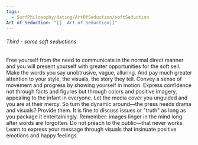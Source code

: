 ```yaml
---
tags:
  - SurfPhilosophy/dating/ArtOfSeduction/softSeduction
Art of Seduction: "[[_ Art of Seduction]]"
---
```



###### Third - some soft seductions
Free yourself from the need to communicate in the normal direct manner and you will present yourself with greater opportunities for the soft sell. Make the words you say unobtrusive, vague, alluring. And pay much greater attention to your style, the visuals, the story they tell. Convey a sense of movement and progress by showing yourself in motion. Express confidence not through facts and figures but through colors and positive imagery, appealing to the infant in everyone. Let the media cover you unguided and you are at their mercy. So turn the dynamic around—the press needs drama and visuals? Provide them. It is fine to discuss issues or "truth" as long as you package it entertainingly. Remember: images linger in the mind long after words are forgotten. Do not preach to the public—that never works. Learn to express your message through visuals that insinuate positive emotions and happy feelings.